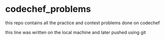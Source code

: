 # codechef_problems
this repo contains all the practice and contest problems done on codechef

this line was written on the local machine and later pushed using git